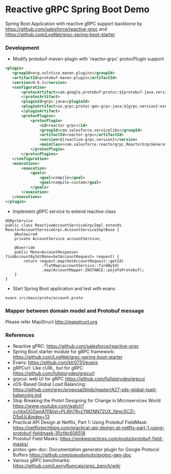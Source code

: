 Reactive gRPC Spring Boot Demo
==============================

Spring Boot Application with reactive gRPC support backbone by https://github.com/salesforce/reactive-grpc and https://github.com/LogNet/grpc-spring-boot-starter

### Development


* Modify protobuf-maven-plugin with 'reactor-grpc' protocPlugin support

```xml
<plugin>
   <groupId>org.xolstice.maven.plugins</groupId>
   <artifactId>protobuf-maven-plugin</artifactId>
   <version>0.6.1</version>
   <configuration>
       <protocArtifact>com.google.protobuf:protoc:${protobuf-java.version}:exe:${os.detected.classifier}
       </protocArtifact>
       <pluginId>grpc-java</pluginId>
       <pluginArtifact>io.grpc:protoc-gen-grpc-java:${grpc.version}:exe:${os.detected.classifier}
       </pluginArtifact>
       <protocPlugins>
           <protocPlugin>
               <id>reactor-grpc</id>
               <groupId>com.salesforce.servicelibs</groupId>
               <artifactId>reactor-grpc</artifactId>
               <version>${reactive-grpc.version}</version>
               <mainClass>com.salesforce.reactorgrpc.ReactorGrpcGenerator</mainClass>
           </protocPlugin>
       </protocPlugins>
   </configuration>
   <executions>
       <execution>
           <goals>
               <goal>compile</goal>
               <goal>compile-custom</goal>
           </goals>
       </execution>
   </executions>
</plugin>
```

* Implement gRPC service to extend reactive class

```
@GRpcService
public class ReactiveAccountServiceGrpcImpl extends ReactorAccountServiceGrpc.AccountServiceImplBase {
    @Autowired
    private AccountService accountService;

    @Override
    public Mono<AccountResponse> findAccountById(Mono<GetAccountRequest> request) {
        return request.map(GetAccountRequest::getId)
                .flatMap(accountService::findById)
                .map(AccountMapper.INSTANCE::pojoToProtobuf);
    }
}
```

* Start Spring Boot application and test with evans

```
evans src/main/proto/account.proto
```

### Mapper between domain model and Protobuf message

Please refer MapStruct http://mapstruct.org

### References

* Reactive gPRC: <https://github.com/salesforce/reactive-grpc>
* Spring Boot starter module for gRPC framework: <https://github.com/LogNet/grpc-spring-boot-starter>
* Evans: <https://github.com/ktr0731/evans>
* gRPCurl: Like cURL, but for gRPC https://github.com/fullstorydev/grpcurl
* grpcui: web UI for gRPC https://github.com/fullstorydev/grpcui
* xDS-Based Global Load Balancing: https://github.com/grpc/proposal/blob/master/A27-xds-global-load-balancing.md
* Stop Breaking the Proto! Designing for Change in Microservices World https://www.youtube.com/watch?v=hbxOO2wnA1Y&list=PLj6h78yzYM2NN72UX_fdmc5CZI-D5qfJL&index=13
* Practical API Design at Netflix, Part 1: Using Protobuf FieldMask: https://netflixtechblog.com/practical-api-design-at-netflix-part-1-using-protobuf-fieldmask-35cfdc606518
* Protobuf Field Masks: https://pinkiepractices.com/posts/protobuf-field-masks/
* protoc-gen-doc: Documentation generator plugin for Google Protocol Buffers https://github.com/pseudomuto/protoc-gen-doc
* Various gRPC benchmarks: https://github.com/LesnyRumcajs/grpc_bench/wiki
